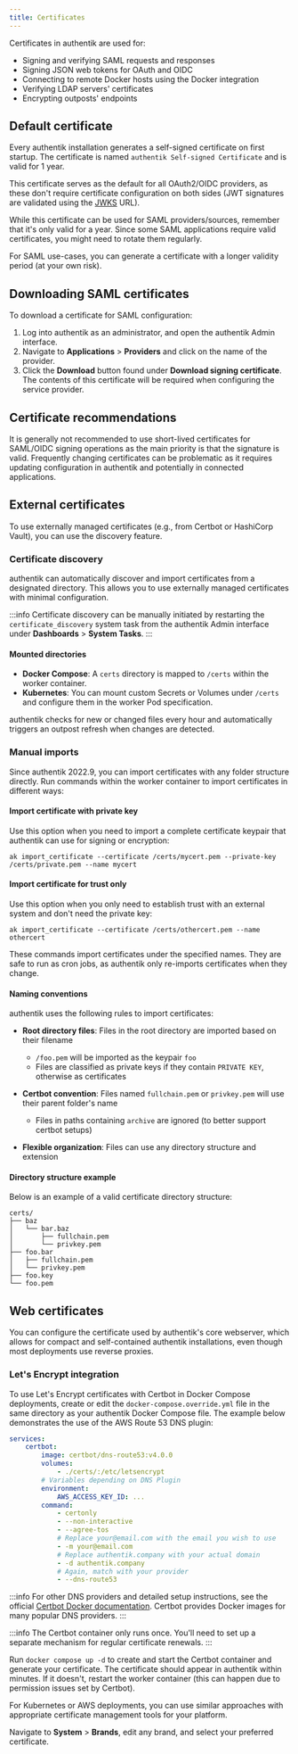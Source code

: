 ```yaml
---
title: Certificates
---
```


Certificates in authentik are used for:

- Signing and verifying SAML requests and responses
- Signing JSON web tokens for OAuth and OIDC
- Connecting to remote Docker hosts using the Docker integration
- Verifying LDAP servers' certificates
- Encrypting outposts' endpoints

## Default certificate

Every authentik installation generates a self-signed certificate on first startup. The certificate is named `authentik Self-signed Certificate` and is valid for 1 year.

This certificate serves as the default for all OAuth2/OIDC providers, as these don't require certificate configuration on both sides (JWT signatures are validated using the [JWKS](../users-sources/sources/protocols/oauth/index.mdx#jwks) URL).

While this certificate can be used for SAML providers/sources, remember that it's only valid for a year. Since some SAML applications require valid certificates, you might need to rotate them regularly.

For SAML use-cases, you can generate a certificate with a longer validity period (at your own risk).

## Downloading SAML certificates

To download a certificate for SAML configuration:

1. Log into authentik as an administrator, and open the authentik Admin interface.
2. Navigate to **Applications** > **Providers** and click on the name of the provider.
3. Click the **Download** button found under **Download signing certificate**. The contents of this certificate will be required when configuring the service provider.

## Certificate recommendations

It is generally not recommended to use short-lived certificates for SAML/OIDC signing operations as the main priority is that the signature is valid. Frequently changing certificates can be problematic as it requires updating configuration in authentik and potentially in connected applications.

## External certificates

To use externally managed certificates (e.g., from Certbot or HashiCorp Vault), you can use the discovery feature.

### Certificate discovery

authentik can automatically discover and import certificates from a designated directory. This allows you to use externally managed certificates with minimal configuration.

:::info
Certificate discovery can be manually initiated by restarting the `certificate_discovery` system task from the authentik Admin interface under **Dashboards** > **System Tasks**.
:::

#### Mounted directories

- **Docker Compose**: A `certs` directory is mapped to `/certs` within the worker container.
- **Kubernetes**: You can mount custom Secrets or Volumes under `/certs` and configure them in the worker Pod specification.

authentik checks for new or changed files every hour and automatically triggers an outpost refresh when changes are detected.

### Manual imports

Since authentik 2022.9, you can import certificates with any folder structure directly. Run commands within the worker container to import certificates in different ways:

#### Import certificate with private key

Use this option when you need to import a complete certificate keypair that authentik can use for signing or encryption:

```shell
ak import_certificate --certificate /certs/mycert.pem --private-key /certs/private.pem --name mycert
```

#### Import certificate for trust only

Use this option when you only need to establish trust with an external system and don't need the private key:

```shell
ak import_certificate --certificate /certs/othercert.pem --name othercert
```

These commands import certificates under the specified names. They are safe to run as cron jobs, as authentik only re-imports certificates when they change.

#### Naming conventions

authentik uses the following rules to import certificates:

- **Root directory files**: Files in the root directory are imported based on their filename
    - `/foo.pem` will be imported as the keypair `foo`
    - Files are classified as private keys if they contain `PRIVATE KEY`, otherwise as certificates

- **Certbot convention**: Files named `fullchain.pem` or `privkey.pem` will use their parent folder's name
    - Files in paths containing `archive` are ignored (to better support certbot setups)

- **Flexible organization**: Files can use any directory structure and extension

#### Directory structure example

Below is an example of a valid certificate directory structure:

```text
certs/
├── baz
│   └── bar.baz
│       ├── fullchain.pem
│       └── privkey.pem
├── foo.bar
│   ├── fullchain.pem
│   └── privkey.pem
├── foo.key
└── foo.pem
```

## Web certificates

You can configure the certificate used by authentik's core webserver, which allows for compact and self-contained authentik installations, even though most deployments use reverse proxies.

### Let's Encrypt integration

To use Let's Encrypt certificates with Certbot in Docker Compose deployments, create or edit the `docker-compose.override.yml` file in the same directory as your authentik Docker Compose file. The example below demonstrates the use of the AWS Route 53 DNS plugin:

```yaml
services:
    certbot:
        image: certbot/dns-route53:v4.0.0
        volumes:
            - ./certs/:/etc/letsencrypt
        # Variables depending on DNS Plugin
        environment:
            AWS_ACCESS_KEY_ID: ...
        command:
            - certonly
            - --non-interactive
            - --agree-tos
            # Replace your@email.com with the email you wish to use
            - -m your@email.com
            # Replace authentik.company with your actual domain
            - -d authentik.company
            # Again, match with your provider
            - --dns-route53
```

:::info
For other DNS providers and detailed setup instructions, see the official [Certbot Docker documentation](https://eff-certbot.readthedocs.io/en/latest/install.html#alternative-1-docker). Certbot provides Docker images for many popular DNS providers.
:::

:::info
The Certbot container only runs once. You'll need to set up a separate mechanism for regular certificate renewals.
:::

Run `docker compose up -d` to create and start the Certbot container and generate your certificate. The certificate should appear in authentik within minutes. If it doesn't, restart the worker container (this can happen due to permission issues set by Certbot).

For Kubernetes or AWS deployments, you can use similar approaches with appropriate certificate management tools for your platform.

Navigate to **System** > **Brands**, edit any brand, and select your preferred certificate.
